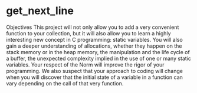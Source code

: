 # get_next_line

Objectives
This project will not only allow you to add a very convenient function to your collection, but it will also allow you to learn a highly interesting new concept in C programming: static variables.
You will also gain a deeper understanding of allocations, whether they happen on the stack memory or in the heap memory, the manipulation and the life cycle of a buffer, the unexpected complexity implied in the use of one or many static variables.
Your respect of the Norm will improve the rigor of your programming. We also suspect that your approach to coding will change when you will discover that the initial state of a variable in a function can vary depending on the call of that very function.
